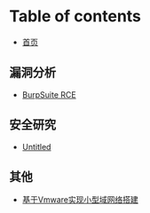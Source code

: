 # Table of contents

* [首页](README.md)

## 漏洞分析 <a id="vulnerability-analysis"></a>

* [BurpSuite RCE](vulnerability-analysis/burpsuite-rce.md)

## 安全研究 <a id="research"></a>

* [Untitled](research/untitled.md)

## 其他 <a id="others"></a>

* [基于Vmware实现小型域网络搭建](others/vmware-based-implementation-of-small-domain-network-construction.md)

